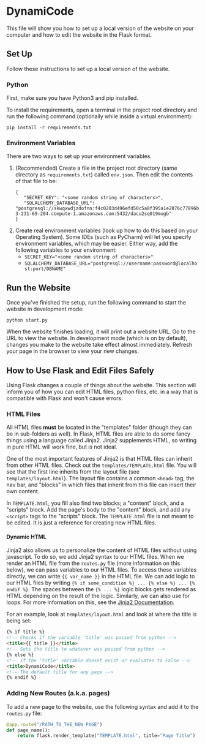 # DynamiCode

This file will show you how to set up a local version of the website on your computer and how to edit the website in
the Flask format.

## Set Up

Follow these instructions to set up a local version of the website.

### Python

First, make sure you have Python3 and pip installed.

To install the requirements, open a terminal in the project root directory and
run the following command (optionally while inside a virtual environment):

`pip install -r requirements.txt`

### Environment Variables

There are two ways to set up your environment variables.

1. (Recommended) Create a file in the project root directory (same directory as `requirements.txt`) called `env.json`.
   Then edit the contents of that file to be:
   ```
   {
      "SECRET_KEY": "<some random string of characters>",
      "SQLALCHEMY_DATABASE_URL": "postgresql://skwqxwdjzdofnn:f4c0203d496efd50c5a8f395a1e2876c77896b675d23d200e170d09f0cf73d64@ec2-3-231-69-204.compute-1.amazonaws.com:5432/dacu2sq019mugb"
   }
   ```
2. Create real environment variables (look up how to do this based on your Operating System). Some IDEs (such as
   PyCharm) will let you specify environment variables, which may be easier. Either way, add the following variables
   to your environment:
   - `SECRET_KEY="<some random string of characters>"`
   - `SQLALCHEMY_DATABASE_URL="postgresql://username:password@localhost:port/DBNAME"`

## Run the Website

Once you've finished the setup, run the following command to start the website in development mode:

`python start.py`

When the website finishes loading, it will print out a website URL. Go to the URL to view the website.
In development mode (which is on by default), changes you make to the website take effect almost immediately.
Refresh your page in the browser to view your new changes.

## How to Use Flask and Edit Files Safely

Using Flask changes a couple of things about the website. This section will inform you of how you can edit HTML files,
python files, etc. in a way that is compatible with Flask and won't cause errors.

### HTML Files

All HTML files **must** be located in the "templates" folder (though they can be in sub-folders as well).
In Flask, HTML files are able to do some fancy things using a language called Jinja2. Jinja2 supplements HTML, so
writing in pure HTML will work fine, but is not ideal.

One of the most important features of Jinja2 is that HTML files can inherit from other HTML files. Check out the
`templates/TEMPLATE.html` file. You will see that the first line inherits from the layout file
(see `templates/layout.html`). The layout file contains a common `<head>` tag, the nav bar, and "blocks" in which
files that inherit from this file can insert their own content.

In `TEMPLATE.html`, you fill also find two blocks; a "content" block, and a "scripts" block. Add the page's body to the
"content" block, and add any `<script>` tags to the "scripts" block. The `TEMPLATE.html` file is not meant to be
edited. It is just a reference for creating new HTML files.

#### Dynamic HTML

Jinja2 also allows us to personalize the content of HTML files without using javascript. To do so, we add Jinja2 syntax
to our HTML files. When we render an HTML file from the `routes.py` file (more information on this below), we can pass
variables to our HTML files. To access these variables directly, we can write `{{ var_name }}` in the HTML file. We can
add logic to our HTML files by writing `{% if some_condition %} ... {% else %} ... {% endif %}`. The spaces between the
`{% ... %}` logic blocks gets rendered as HTML depending on the result of the logic. Similarly, we can also use for
loops. For more information on this, see the [Jinja2 Documentation](https://jinja.palletsprojects.com/en/3.0.x/).

For an example, look at `templates/layout.html` and look at where the title is being set:

```html
{% if title %}
<!-- Checks if the variable 'title' was passed from python -->
<title>{{ title }}</title>
<!-- Sets the title to whatever was passed from python -->
{% else %}
<!-- If the 'title' variable doesnt exist or evaluates to False -->
<title>DynamiCode</title>
<!-- The default title for any page -->
{% endif %}
```

### Adding New Routes (a.k.a. pages)

To add a new page to the website, use the following syntax and add it to the `routes.py` file:

```python
@app.route("/PATH_TO_THE_NEW_PAGE")
def page_name():
    return flask.render_template("TEMPLATE.html", title="Page Title")  # add no_header=True to remove the header from the page
```
